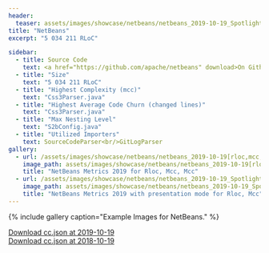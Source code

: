 ```yaml
---
header:
  teaser: assets/images/showcase/netbeans/netbeans_2019-10-19_Spotlight[rloc,mcc,mcc].png
title: "NetBeans"
excerpt: "5 034 211 RLoC"

sidebar:
  - title: Source Code
    text: <a href="https://github.com/apache/netbeans" download>On Github</a>
  - title: "Size"
    text: "5 034 211 RLoC"
  - title: "Highest Complexity (mcc)"
    text: "Css3Parser.java"
  - title: "Highest Average Code Churn (changed lines)"
    text: "Css3Parser.java"
  - title: "Max Nesting Level"
    text: "S2bConfig.java"
  - title: "Utilized Importers"
    text: SourceCodeParser<br/>GitLogParser
gallery:
  - url: /assets/images/showcase/netbeans/netbeans_2019-10-19[rloc,mcc,mcc].png
    image_path: assets/images/showcase/netbeans/netbeans_2019-10-19[rloc,mcc,mcc].png
    title: "NetBeans Metrics 2019 for Rloc, Mcc, Mcc"
  - url: /assets/images/showcase/netbeans/netbeans_2019-10-19_Spotlight[rloc,mcc,mcc].png
    image_path: assets/images/showcase/netbeans/netbeans_2019-10-19_Spotlight[rloc,mcc,mcc].png
    title: "NetBeans Metrics 2019 with presentation mode for Rloc, Mcc"
---
```


{% include gallery caption="Example Images for NetBeans." %}

<!--
I would have liked this link to be in the sidebar but liquid properties don't work there.
I would also have liked this to be a markdown link but then the browser tries to open it instead of "download"ing it.
 -->

<a href="{{site.baseurl}}/assets/ccjson/showcase/netbeans/netbeans_2019-10-19.cc.json" download>Download cc.json at 2019-10-19</a><br/>
<a href="{{site.baseurl}}/assets/ccjson/showcase/netbeans/netbeans_2018-10-19.cc.json" download>Download cc.json at 2018-10-19</a>
